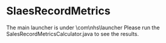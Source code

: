 # SlaesRecordMetrics
The main launcher is under \com\nhs\launcher
Please run the SalesRecordMetricsCalculator.java to see the results.

